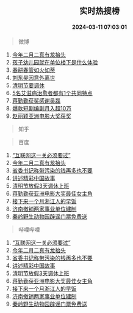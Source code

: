 <div align="center"><h2>实时热搜榜</h2><h4>2024-03-11 07:03:01</h4></div>

> 微博  

1. [今年二月二真有龙抬头](https://s.weibo.com/weibo?q=%23%E4%BB%8A%E5%B9%B4%E4%BA%8C%E6%9C%88%E4%BA%8C%E7%9C%9F%E6%9C%89%E9%BE%99%E6%8A%AC%E5%A4%B4%23&t=31&band_rank=1&Refer=top)<br />
2. [孩子幼儿园就在单位楼下是什么体验](https://s.weibo.com/weibo?q=%23%E5%AD%A9%E5%AD%90%E5%B9%BC%E5%84%BF%E5%9B%AD%E5%B0%B1%E5%9C%A8%E5%8D%95%E4%BD%8D%E6%A5%BC%E4%B8%8B%E6%98%AF%E4%BB%80%E4%B9%88%E4%BD%93%E9%AA%8C%23&t=31&band_rank=2&Refer=top)<br />
3. [春耕春管如火如荼](https://s.weibo.com/weibo?q=%23%E6%98%A5%E8%80%95%E6%98%A5%E7%AE%A1%E5%A6%82%E7%81%AB%E5%A6%82%E8%8D%BC%23&t=31&band_rank=3&Refer=top)<br />
4. [刘东昊因意外离世](https://s.weibo.com/weibo?q=%23%E5%88%98%E4%B8%9C%E6%98%8A%E5%9B%A0%E6%84%8F%E5%A4%96%E7%A6%BB%E4%B8%96%23&t=31&band_rank=4&Refer=top)<br />
5. [清明节要调休](https://s.weibo.com/weibo?q=%23%E6%B8%85%E6%98%8E%E8%8A%82%E8%A6%81%E8%B0%83%E4%BC%91%23&t=31&band_rank=5&Refer=top)<br />
6. [5名艾滋病治愈者都有1个共同特点](https://s.weibo.com/weibo?q=%235%E5%90%8D%E8%89%BE%E6%BB%8B%E7%97%85%E6%B2%BB%E6%84%88%E8%80%85%E9%83%BD%E6%9C%891%E4%B8%AA%E5%85%B1%E5%90%8C%E7%89%B9%E7%82%B9%23&t=31&band_rank=6&Refer=top)<br />
7. [蒋勤勤获奖感谢吴磊](https://s.weibo.com/weibo?q=%23%E8%92%8B%E5%8B%A4%E5%8B%A4%E8%8E%B7%E5%A5%96%E6%84%9F%E8%B0%A2%E5%90%B4%E7%A3%8A%23&t=31&band_rank=7&Refer=top)<br />
8. [爆款短剧编剧月入超10万](https://s.weibo.com/weibo?q=%23%E7%88%86%E6%AC%BE%E7%9F%AD%E5%89%A7%E7%BC%96%E5%89%A7%E6%9C%88%E5%85%A5%E8%B6%8510%E4%B8%87%23&t=31&band_rank=8&Refer=top)<br />
9. [赵丽颖亚洲电影大奖获奖](https://s.weibo.com/weibo?q=%23%E8%B5%B5%E4%B8%BD%E9%A2%96%E4%BA%9A%E6%B4%B2%E7%94%B5%E5%BD%B1%E5%A4%A7%E5%A5%96%E8%8E%B7%E5%A5%96%23&t=31&band_rank=9&Refer=top)<br />

> 知乎  


> 百度  

1. [“互联网这一关必须要过”](https://www.baidu.com/s?wd=%E2%80%9C%E4%BA%92%E8%81%94%E7%BD%91%E8%BF%99%E4%B8%80%E5%85%B3%E5%BF%85%E9%A1%BB%E8%A6%81%E8%BF%87%E2%80%9D&sa=fyb_news&rsv_dl=fyb_news)<br />
2. [今年二月二真有龙抬头](https://www.baidu.com/s?wd=%E4%BB%8A%E5%B9%B4%E4%BA%8C%E6%9C%88%E4%BA%8C%E7%9C%9F%E6%9C%89%E9%BE%99%E6%8A%AC%E5%A4%B4&sa=fyb_news&rsv_dl=fyb_news)<br />
3. [省委书记称带污染的钱再多也不要](https://www.baidu.com/s?wd=%E7%9C%81%E5%A7%94%E4%B9%A6%E8%AE%B0%E7%A7%B0%E5%B8%A6%E6%B1%A1%E6%9F%93%E7%9A%84%E9%92%B1%E5%86%8D%E5%A4%9A%E4%B9%9F%E4%B8%8D%E8%A6%81&sa=fyb_news&rsv_dl=fyb_news)<br />
4. [讲述精彩中国故事](https://www.baidu.com/s?wd=%E8%AE%B2%E8%BF%B0%E7%B2%BE%E5%BD%A9%E4%B8%AD%E5%9B%BD%E6%95%85%E4%BA%8B&sa=fyb_news&rsv_dl=fyb_news)<br />
5. [清明节放假3天调休上班](https://www.baidu.com/s?wd=%E6%B8%85%E6%98%8E%E8%8A%82%E6%94%BE%E5%81%873%E5%A4%A9%E8%B0%83%E4%BC%91%E4%B8%8A%E7%8F%AD&sa=fyb_news&rsv_dl=fyb_news)<br />
6. [蒋勤勤获亚洲电影大奖最佳女主角](https://www.baidu.com/s?wd=%E8%92%8B%E5%8B%A4%E5%8B%A4%E8%8E%B7%E4%BA%9A%E6%B4%B2%E7%94%B5%E5%BD%B1%E5%A4%A7%E5%A5%96%E6%9C%80%E4%BD%B3%E5%A5%B3%E4%B8%BB%E8%A7%92&sa=fyb_news&rsv_dl=fyb_news)<br />
7. [接下来一个月浙江人的早饭](https://www.baidu.com/s?wd=%E6%8E%A5%E4%B8%8B%E6%9D%A5%E4%B8%80%E4%B8%AA%E6%9C%88%E6%B5%99%E6%B1%9F%E4%BA%BA%E7%9A%84%E6%97%A9%E9%A5%AD&sa=fyb_news&rsv_dl=fyb_news)<br />
8. [济南撤销两家事业单位建制](https://www.baidu.com/s?wd=%E6%B5%8E%E5%8D%97%E6%92%A4%E9%94%80%E4%B8%A4%E5%AE%B6%E4%BA%8B%E4%B8%9A%E5%8D%95%E4%BD%8D%E5%BB%BA%E5%88%B6&sa=fyb_news&rsv_dl=fyb_news)<br />
9. [秦岭野生动物园辟谣门票免费送](https://www.baidu.com/s?wd=%E7%A7%A6%E5%B2%AD%E9%87%8E%E7%94%9F%E5%8A%A8%E7%89%A9%E5%9B%AD%E8%BE%9F%E8%B0%A3%E9%97%A8%E7%A5%A8%E5%85%8D%E8%B4%B9%E9%80%81&sa=fyb_news&rsv_dl=fyb_news)<br />

> 哔哩哔哩  

1. [“互联网这一关必须要过”](https://www.baidu.com/s?wd=%E2%80%9C%E4%BA%92%E8%81%94%E7%BD%91%E8%BF%99%E4%B8%80%E5%85%B3%E5%BF%85%E9%A1%BB%E8%A6%81%E8%BF%87%E2%80%9D&sa=fyb_news&rsv_dl=fyb_news)<br />
2. [今年二月二真有龙抬头](https://www.baidu.com/s?wd=%E4%BB%8A%E5%B9%B4%E4%BA%8C%E6%9C%88%E4%BA%8C%E7%9C%9F%E6%9C%89%E9%BE%99%E6%8A%AC%E5%A4%B4&sa=fyb_news&rsv_dl=fyb_news)<br />
3. [省委书记称带污染的钱再多也不要](https://www.baidu.com/s?wd=%E7%9C%81%E5%A7%94%E4%B9%A6%E8%AE%B0%E7%A7%B0%E5%B8%A6%E6%B1%A1%E6%9F%93%E7%9A%84%E9%92%B1%E5%86%8D%E5%A4%9A%E4%B9%9F%E4%B8%8D%E8%A6%81&sa=fyb_news&rsv_dl=fyb_news)<br />
4. [讲述精彩中国故事](https://www.baidu.com/s?wd=%E8%AE%B2%E8%BF%B0%E7%B2%BE%E5%BD%A9%E4%B8%AD%E5%9B%BD%E6%95%85%E4%BA%8B&sa=fyb_news&rsv_dl=fyb_news)<br />
5. [清明节放假3天调休上班](https://www.baidu.com/s?wd=%E6%B8%85%E6%98%8E%E8%8A%82%E6%94%BE%E5%81%873%E5%A4%A9%E8%B0%83%E4%BC%91%E4%B8%8A%E7%8F%AD&sa=fyb_news&rsv_dl=fyb_news)<br />
6. [蒋勤勤获亚洲电影大奖最佳女主角](https://www.baidu.com/s?wd=%E8%92%8B%E5%8B%A4%E5%8B%A4%E8%8E%B7%E4%BA%9A%E6%B4%B2%E7%94%B5%E5%BD%B1%E5%A4%A7%E5%A5%96%E6%9C%80%E4%BD%B3%E5%A5%B3%E4%B8%BB%E8%A7%92&sa=fyb_news&rsv_dl=fyb_news)<br />
7. [接下来一个月浙江人的早饭](https://www.baidu.com/s?wd=%E6%8E%A5%E4%B8%8B%E6%9D%A5%E4%B8%80%E4%B8%AA%E6%9C%88%E6%B5%99%E6%B1%9F%E4%BA%BA%E7%9A%84%E6%97%A9%E9%A5%AD&sa=fyb_news&rsv_dl=fyb_news)<br />
8. [济南撤销两家事业单位建制](https://www.baidu.com/s?wd=%E6%B5%8E%E5%8D%97%E6%92%A4%E9%94%80%E4%B8%A4%E5%AE%B6%E4%BA%8B%E4%B8%9A%E5%8D%95%E4%BD%8D%E5%BB%BA%E5%88%B6&sa=fyb_news&rsv_dl=fyb_news)<br />
9. [秦岭野生动物园辟谣门票免费送](https://www.baidu.com/s?wd=%E7%A7%A6%E5%B2%AD%E9%87%8E%E7%94%9F%E5%8A%A8%E7%89%A9%E5%9B%AD%E8%BE%9F%E8%B0%A3%E9%97%A8%E7%A5%A8%E5%85%8D%E8%B4%B9%E9%80%81&sa=fyb_news&rsv_dl=fyb_news)<br />
